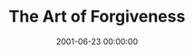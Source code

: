 ---
layout: series
series: "The Art of Forgiveness"
permalink: "/the-art-of-forgiveness/"
title: "The Art of Forgiveness"
date: 2001-06-23 00:00:00
endDate: 2001-07-07 00:00:00
description: "Join us as as we explore God's wisdom and the art of forgiveness. "
src: "http://s3.amazonaws.com/crossroads-media/images/GenericCrnerSign.jpg"
---